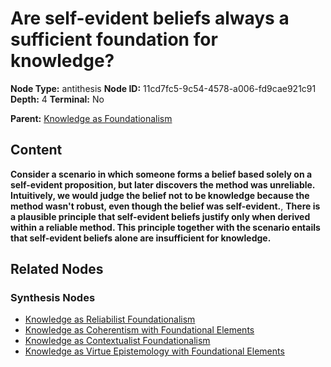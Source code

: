 # Are self-evident beliefs always a sufficient foundation for knowledge?

**Node Type:** antithesis
**Node ID:** 11cd7fc5-9c54-4578-a006-fd9cae921c91
**Depth:** 4
**Terminal:** No

**Parent:** [Knowledge as Foundationalism](knowledge-as-foundationalism-synthesis-7bf1dc31-e320-4e48-8e4a-f96b840f07ba.md)

## Content

**Consider a scenario in which someone forms a belief based solely on a self-evident proposition, but later discovers the method was unreliable. Intuitively, we would judge the belief not to be knowledge because the method wasn't robust, even though the belief was self-evident.**, **There is a plausible principle that self-evident beliefs justify only when derived within a reliable method. This principle together with the scenario entails that self-evident beliefs alone are insufficient for knowledge.**

## Related Nodes

### Synthesis Nodes

- [Knowledge as Reliabilist Foundationalism](knowledge-as-reliabilist-foundationalism-synthesis-de1462ce-a6e2-4fac-8b73-990003cfd323.md)
- [Knowledge as Coherentism with Foundational Elements](knowledge-as-coherentism-with-foundational-elements-synthesis-a70fb7be-91d4-4fb5-b135-cefa74b3e079.md)
- [Knowledge as Contextualist Foundationalism](knowledge-as-contextualist-foundationalism-synthesis-ad5f4514-a38f-4512-bd8f-b49d7791a5e5.md)
- [Knowledge as Virtue Epistemology with Foundational Elements](knowledge-as-virtue-epistemology-with-foundational-elements-synthesis-3745dab5-e880-4f4b-bdd8-7b452fe36f05.md)
